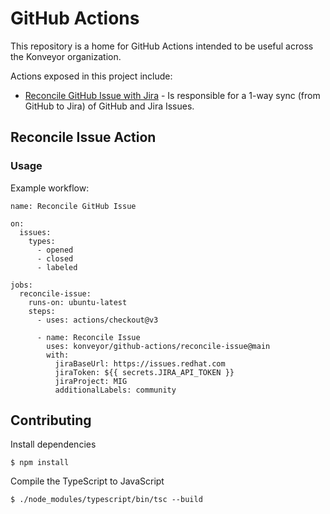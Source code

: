 GitHub Actions
==============

This repository is a home for GitHub Actions intended to be useful across the
Konveyor organization.

Actions exposed in this project include:

* [Reconcile GitHub Issue with Jira](./reconcile-issue/action.yml) - Is
    responsible for a 1-way sync (from GitHub to Jira) of GitHub and Jira
    Issues.

## Reconcile Issue Action

### Usage

Example workflow:

```
name: Reconcile GitHub Issue

on:
  issues:
    types:
      - opened
      - closed
      - labeled

jobs:
  reconcile-issue:
    runs-on: ubuntu-latest
    steps:
      - uses: actions/checkout@v3

      - name: Reconcile Issue
        uses: konveyor/github-actions/reconcile-issue@main
        with:
          jiraBaseUrl: https://issues.redhat.com
          jiraToken: ${{ secrets.JIRA_API_TOKEN }}
          jiraProject: MIG
          additionalLabels: community
```

## Contributing

Install dependencies

```
$ npm install
```

Compile the TypeScript to JavaScript

```
$ ./node_modules/typescript/bin/tsc --build
```
